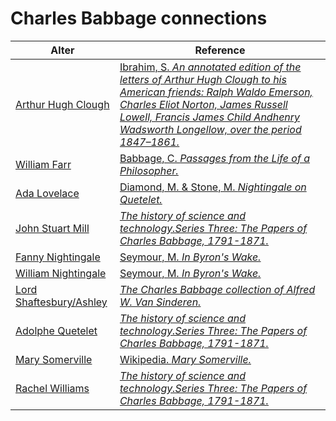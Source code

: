 # Charles Babbage connections
| Alter  | Reference|
| ------------- |------------- |
| [Arthur Hugh Clough](https://github.com/altealo/ArthurHughClough/blob/master/README.md)|[Ibrahim, S. *An annotated edition of the letters of Arthur Hugh Clough to his American friends: Ralph Waldo Emerson, Charles Eliot Norton, James Russell Lowell, Francis James Child Andhenry Wadsworth Longellow, over the period 1847–1861.*](https://www.dora.dmu.ac.uk/xmlui/bitstream/handle/2086/11468/Susan%20Ibrahim%20e-thesis%20submission.pdf;sequence=1)|
| [William Farr](https://github.com/altealo/WilliamFarr/blob/master/README.md)|[Babbage, C. *Passages from the Life of a Philosopher.*](https://projects.exeter.ac.uk/babbage/publish.html)|
| [Ada Lovelace](https://github.com/altealo/AdaLovelace/blob/master/README.md)|[Diamond, M. & Stone, M. *Nightingale on Quetelet.*](https://www.jstor.org/stable/2982160?seq=1#page_scan_tab_contents)|
| [John Stuart Mill](https://github.com/altealo/JohnStuartMill/blob/master/README.md)|[*The history of science and technology.Series Three: The Papers of Charles Babbage, 1791-1871.*](http://www.ampltd.co.uk/collections_az/HistSc-3-1/highlights.aspx)|
| [Fanny Nightingale](https://github.com/altealo/FannyNightingale/blob/master/README.md)  |[Seymour, M. *In Byron's Wake.*](https://books.google.co.uk/books?id=y3ntCgAAQBAJ&pg=PT249&lpg=PT249&dq=charles+babbage+and+william+nightingale&source=bl&ots=iUX6fKKEeb&sig=ACfU3U0K3tcSyYDm_JOZ1pP5WQYO9ZG50g&hl=en&sa=X&ved=2ahUKEwjWhqPV-8fnAhW9SBUIHaBoDuMQ6AEwAHoECAoQAQ#v=onepage&q=charles%20babbage%20and%20william%20nightingale&f=false)|
| [William Nightingale](https://github.com/altealo/WilliamNightingale/blob/master/README.md)  |[Seymour, M. *In Byron's Wake.*](https://books.google.co.uk/books?id=y3ntCgAAQBAJ&pg=PT249&lpg=PT249&dq=charles+babbage+and+william+nightingale&source=bl&ots=iUX6fKKEeb&sig=ACfU3U0K3tcSyYDm_JOZ1pP5WQYO9ZG50g&hl=en&sa=X&ved=2ahUKEwjWhqPV-8fnAhW9SBUIHaBoDuMQ6AEwAHoECAoQAQ#v=onepage&q=charles%20babbage%20and%20william%20nightingale&f=false)|
| [Lord Shaftesbury/Ashley](https://github.com/altealo/LordShaftesbury/blob/master/README.md)|[*The Charles Babbage collection of Alfred W. Van Sinderen.*](https://www.jstor.org/stable/40859767?seq=1)|
| [Adolphe Quetelet](https://github.com/altealo/AdolpheQuetelet/blob/master/README.md)|[*The history of science and technology.Series Three: The Papers of Charles Babbage, 1791-1871.*](http://www.ampltd.co.uk/collections_az/HistSc-3-1/highlights.aspx)|
| [Mary Somerville](https://github.com/altealo/MarySomerville/blob/master/README.md)|[Wikipedia. *Mary Somerville.*](https://en.wikipedia.org/wiki/Mary_Somerville)|
| [Rachel Williams](https://github.com/altealo/RachelWilliams/blob/master/README.md)|[*The history of science and technology.Series Three: The Papers of Charles Babbage, 1791-1871.*](http://www.ampltd.co.uk/collections_az/HistSc-3-1/highlights.aspx)|

